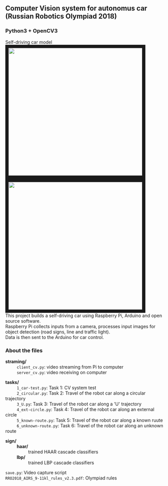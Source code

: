 ## Computer Vision system for autonomus car <br>(Russian Robotics Olympiad 2018)
### Python3 + OpenCV3

Self-driving car model
<br>
<img src="https://habrastorage.org/webt/3l/sd/x7/3lsdx7wiyhgmnoff5unxqxcqsrw.jpeg" width="420" height="400" border="10"/>
<img src="https://habrastorage.org/webt/hv/jf/xn/hvjfxnredlzqn_w0lqinb-naj4w.jpeg" width="420" height="400" border="10"/> 
<br>
This project builds a self-driving car using Raspberry Pi, Arduino and open source software.
<br>
Raspberry Pi collects inputs from a camera, processes input images for object detection (road signs, line and traffic light).
<br>
Data is then sent to the Arduino for car control. 
  
### About the files
**straming/**  
  &emsp; &emsp; `client_cv.py`: video streaming from Pi to computer  
  &emsp; &emsp;  `server_cv.py`: video receiving on computer
  
**tasks/**  
  &emsp; &emsp;  `1_car-test.py`: Task 1: CV system test
  <br>
  &emsp; &emsp;  `2_circular.py`: Task 2: Travel of the robot car along a circular trajectory
  <br>
  &emsp; &emsp;  `3_U.py`: Task 3: Travel of the robot car along a 'U' trajectory
  <br>
  &emsp; &emsp;  `4_ext-circle.py`: Task 4: Travel of the robot car along an external circle
  <br>
  &emsp; &emsp;  `5_known-route.py`: Task 5: Travel of the robot car along a known ruute
  <br>
  &emsp; &emsp;  `6_unknown-route.py`: Task 6: Travel of the robot car along an unknown route 
  <br>
  
**sign/**    
  &emsp; &emsp;  **haar/**  
      &emsp; &emsp;  &emsp; &emsp;  trained HAAR cascade classifiers  
  &emsp; &emsp;  **lbp/**   
      &emsp; &emsp;  &emsp; &emsp;  trained LBP cascade classifiers  
      
`save.py`:     Video capture script
<br>
`RRO2018_AIRS_9-11kl_rules_v2.3.pdf`: Olympiad rules
